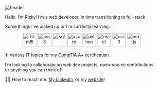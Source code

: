 ![header](https://media.licdn.com/dms/image/v2/D4E16AQHzSnsT-5VmXQ/profile-displaybackgroundimage-shrink_350_1400/profile-displaybackgroundimage-shrink_350_1400/0/1667625304438?e=1752105600&v=beta&t=eyJfhBKMkpL5on4eMynWqLPeXKy8lko18gD5FUmt0y8)


Hello, I’m Rizky! I’m a web developer, in time transitioning to full-stack.

Some things I've picked up or I'm currently learning:<br>
     

<p align="center">
<img src="https://cdn.jsdelivr.net/gh/devicons/devicon@latest/icons/html5/html5-original-wordmark.svg" alt="html5" width="45" height="45"/>
<img src="https://cdn.jsdelivr.net/gh/devicons/devicon@latest/icons/css3/css3-original-wordmark.svg" alt="css3" width="45" height="45"/> 
<img src="https://cdn.jsdelivr.net/gh/devicons/devicon@latest/icons/sqlite/sqlite-original.svg" alt="sql" width="45" height="45"/> 
<img src="https://cdn.jsdelivr.net/gh/devicons/devicon@latest/icons/azure/azure-original.svg" alt="azure" width="45" height="45"/>
<img src="https://cdn.jsdelivr.net/gh/devicons/devicon@latest/icons/python/python-original.svg" alt="python" width="45" height="45"/>
<img src="https://cdn.jsdelivr.net/gh/devicons/devicon@latest/icons/react/react-original.svg" alt="react" width="45" height="45"/>        
<img src="https://cdn.jsdelivr.net/gh/devicons/devicon@latest/icons/javascript/javascript-plain.svg" alt="css3" width="45" height="45"/>
<img src="https://cdn.jsdelivr.net/gh/devicons/devicon@latest/icons/nextjs/nextjs-original.svg" alt="nextjs" width="45" height="45"/>
          
</p>

➕ Various IT topics for my CompTIA A+ certification.<br>

I’m looking to collaborate on web dev projects, open-source contributions or anything you can think of!<br>

🤙🏽 How to reach me: [My LinkedIn](https://www.linkedin.com/in/rizky-ramadhani3056/), or my [website](https://rizkys-portfolio.netlify.app/)!

<!---
rzkw/rzkw is a ✨ special ✨ repository because its `README.md` (this file) appears on your GitHub profile.
You can click the Preview link to take a look at your changes.
--->
